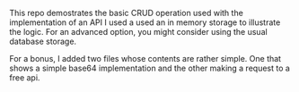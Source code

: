 This repo demostrates the basic CRUD operation used with the implementation of an API
I used a used an in memory storage to illustrate the logic. For an advanced option, you might consider using the usual database storage.

For a bonus, I added two files whose contents are rather simple. One that shows a simple base64 implementation and the other making a request to a free api.